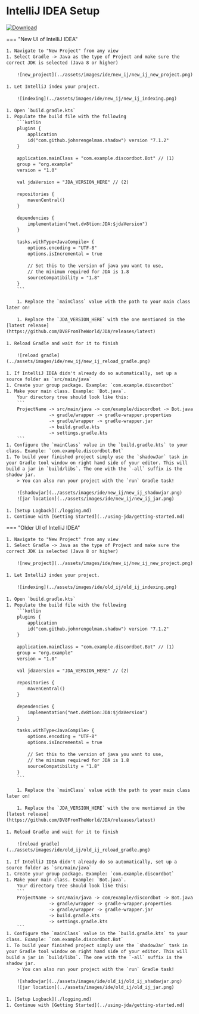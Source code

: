 # IntelliJ IDEA Setup

[ ![Download](https://img.shields.io/maven-central/v/net.dv8tion/JDA?color=blue) ](https://mvnrepository.com/artifact/net.dv8tion/JDA/latest)

=== "New UI of IntelliJ IDEA"

    1. Navigate to "New Project" from any view
    1. Select Gradle -> Java as the type of Project and make sure the correct JDK is selected (Java 8 or higher)

        ![new_project](../assets/images/ide/new_ij/new_ij_new_project.png)

    1. Let IntelliJ index your project.

        ![indexing](../assets/images/ide/new_ij/new_ij_indexing.png)

    1. Open `build.gradle.kts`
    1. Populate the build file with the following
        ```kotlin
        plugins {
            application
            id("com.github.johnrengelman.shadow") version "7.1.2"
        }

        application.mainClass = "com.example.discordbot.Bot" // (1)
        group = "org.example"
        version = "1.0"

        val jdaVersion = "JDA_VERSION_HERE" // (2)

        repositories {
            mavenCentral()
        }

        dependencies {
            implementation("net.dv8tion:JDA:$jdaVersion")
        }

        tasks.withType<JavaCompile> {
            options.encoding = "UTF-8"
            options.isIncremental = true

            // Set this to the version of java you want to use,
            // the minimum required for JDA is 1.8
            sourceCompatibility = "1.8"
        }
        ```
    
        1. Replace the `mainClass` value with the path to your main class later on! 

        1. Replace the `JDA_VERSION_HERE` with the one mentioned in the [latest release](https://github.com/DV8FromTheWorld/JDA/releases/latest)

    1. Reload Gradle and wait for it to finish

        ![reload gradle](../assets/images/ide/new_ij/new_ij_reload_gradle.png)

    1. If IntelliJ IDEA didn't already do so automatically, set up a source folder as `src/main/java`
    1. Create your group package. Example: `com.example.discordbot`
    1. Make your main class. Example: `Bot.java`.
        Your directory tree should look like this:
        ```
        ProjectName -> src/main/java -> com/example/discordbot -> Bot.java
                    -> gradle/wrapper -> gradle-wrapper.properties
                    -> gradle/wrapper -> gradle-wrapper.jar
                    -> build.gradle.kts
                    -> settings.gradle.kts
        ```
    1. Configure the `mainClass` value in the `build.gradle.kts` to your class. Example: `com.example.discordbot.Bot`
    1. To build your finished project simply use the `shadowJar` task in your Gradle tool window on right hand side of your editor. This will build a jar in `build/libs`. The one with the `-all` suffix is the shadow jar.
        > You can also run your project with the `run` Gradle task!

        ![shadowjar](../assets/images/ide/new_ij/new_ij_shadowjar.png)
        ![jar location](../assets/images/ide/new_ij/new_ij_jar.png)

    1. [Setup Logback](./logging.md)
    1. Continue with [Getting Started](../using-jda/getting-started.md)


=== "Older UI of IntelliJ IDEA"

    1. Navigate to "New Project" from any view
    1. Select Gradle -> Java as the type of Project and make sure the correct JDK is selected (Java 8 or higher)

        ![new_project](../assets/images/ide/new_ij/new_ij_new_project.png)

    1. Let IntelliJ index your project.

        ![indexing](../assets/images/ide/old_ij/old_ij_indexing.png)

    1. Open `build.gradle.kts`
    1. Populate the build file with the following
        ```kotlin
        plugins {
            application
            id("com.github.johnrengelman.shadow") version "7.1.2"
        }

        application.mainClass = "com.example.discordbot.Bot" // (1)
        group = "org.example"
        version = "1.0"

        val jdaVersion = "JDA_VERSION_HERE" // (2)

        repositories {
            mavenCentral()
        }

        dependencies {
            implementation("net.dv8tion:JDA:$jdaVersion")
        }

        tasks.withType<JavaCompile> {
            options.encoding = "UTF-8"
            options.isIncremental = true

            // Set this to the version of java you want to use,
            // the minimum required for JDA is 1.8
            sourceCompatibility = "1.8"
        }
        ```
    
        1. Replace the `mainClass` value with the path to your main class later on! 

        1. Replace the `JDA_VERSION_HERE` with the one mentioned in the [latest release](https://github.com/DV8FromTheWorld/JDA/releases/latest)

    1. Reload Gradle and wait for it to finish

        ![reload gradle](../assets/images/ide/old_ij/old_ij_reload_gradle.png)

    1. If IntelliJ IDEA didn't already do so automatically, set up a source folder as `src/main/java`
    1. Create your group package. Example: `com.example.discordbot`
    1. Make your main class. Example: `Bot.java`.
        Your directory tree should look like this:
        ```
        ProjectName -> src/main/java -> com/example/discordbot -> Bot.java
                    -> gradle/wrapper -> gradle-wrapper.properties
                    -> gradle/wrapper -> gradle-wrapper.jar
                    -> build.gradle.kts
                    -> settings.gradle.kts
        ```
    1. Configure the `mainClass` value in the `build.gradle.kts` to your class. Example: `com.example.discordbot.Bot`
    1. To build your finished project simply use the `shadowJar` task in your Gradle tool window on right hand side of your editor. This will build a jar in `build/libs`. The one with the `-all` suffix is the shadow jar.
        > You can also run your project with the `run` Gradle task!

        ![shadowjar](../assets/images/ide/old_ij/old_ij_shadowjar.png)
        ![jar location](../assets/images/ide/old_ij/old_ij_jar.png)

    1. [Setup Logback](./logging.md)
    1. Continue with [Getting Started](../using-jda/getting-started.md)
        
